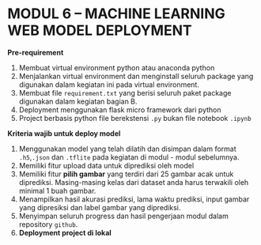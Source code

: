 # MODUL 6 – MACHINE LEARNING WEB MODEL DEPLOYMENT

**Pre-requirement**
1. Membuat virtual environment python atau anaconda python
2. Menjalankan virtual environment dan menginstall seluruh package yang digunakan dalam kegiatan ini pada virtual environment.
3. Membuat file `requirement.txt` yang berisi seluruh paket package digunakan dalam kegiatan bagian B.
4. Deployment menggunakan flask micro framework dari python
5. Project berbasis python file berekstensi `.py` bukan file notebook `.ipynb`

**Kriteria wajib untuk deploy model**
1. Menggunakan model yang telah dilatih dan disimpan dalam format `.h5`,`.json` dan `.tflite` pada kegiatan di modul - modul sebelumnya.
2. Memiliki fitur upload data untuk diprediksi oleh model
5. Memiliki fitur **pilih gambar** yang terdiri dari 25 gambar acak untuk diprediksi. Masing-masing kelas dari dataset anda harus terwakili oleh minimal 1 buah gambar.
6. Menampilkan hasil akurasi prediksi, lama waktu prediksi, input gambar yang dipresiksi dan label gambar yang diprediksi.
7. Menyimpan seluruh progress dan hasil pengerjaan modul dalam repository `github`.
8. **Deployment project di lokal**
